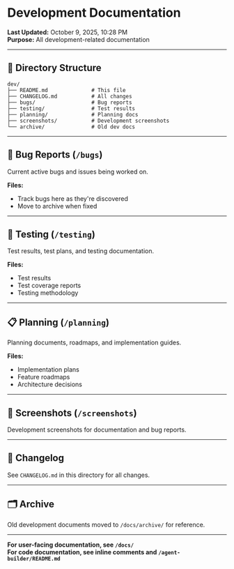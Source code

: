 # Development Documentation

**Last Updated:** October 9, 2025, 10:28 PM  
**Purpose:** All development-related documentation

---

## 📁 Directory Structure

```
dev/
├── README.md              # This file
├── CHANGELOG.md           # All changes
├── bugs/                  # Bug reports
├── testing/               # Test results
├── planning/              # Planning docs
├── screenshots/           # Development screenshots
└── archive/               # Old dev docs
```

---

## 🐛 Bug Reports (`/bugs`)

Current active bugs and issues being worked on.

**Files:**
- Track bugs here as they're discovered
- Move to archive when fixed

---

## 🧪 Testing (`/testing`)

Test results, test plans, and testing documentation.

**Files:**
- Test results
- Test coverage reports
- Testing methodology

---

## 📋 Planning (`/planning`)

Planning documents, roadmaps, and implementation guides.

**Files:**
- Implementation plans
- Feature roadmaps
- Architecture decisions

---

## 📸 Screenshots (`/screenshots`)

Development screenshots for documentation and bug reports.

---

## 📝 Changelog

See `CHANGELOG.md` in this directory for all changes.

---

## 🗂️ Archive

Old development documents moved to `/docs/archive/` for reference.

---

**For user-facing documentation, see `/docs/`**  
**For code documentation, see inline comments and `/agent-builder/README.md`**
